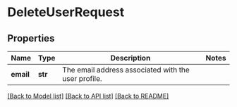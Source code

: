 # DeleteUserRequest

## Properties
Name | Type | Description | Notes
------------ | ------------- | ------------- | -------------
**email** | **str** | The email address associated with the user profile. | 

[[Back to Model list]](../README.md#documentation-for-models) [[Back to API list]](../README.md#documentation-for-api-endpoints) [[Back to README]](../README.md)


